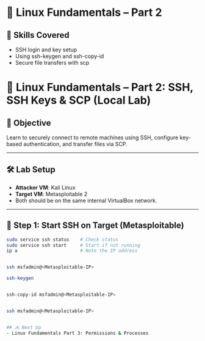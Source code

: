 # 🔐 Linux Fundamentals – Part 2

## 🔧 Skills Covered
- SSH login and key setup
- Using ssh-keygen and ssh-copy-id
- Secure file transfers with scp


# 🧱 Linux Fundamentals – Part 2: SSH, SSH Keys & SCP (Local Lab)

## 🎯 Objective
Learn to securely connect to remote machines using SSH, configure key-based authentication, and transfer files via SCP.

---

## 🛠️ Lab Setup
- **Attacker VM**: Kali Linux  
- **Target VM**: Metasploitable 2  
- Both should be on the same internal VirtualBox network.

---

## 🔹 Step 1: Start SSH on Target (Metasploitable)

```bash
sudo service ssh status    # Check status
sudo service ssh start     # Start if not running
ip a                       # Note the IP address


ssh msfadmin@<Metasploitable-IP>

ssh-keygen


ssh-copy-id msfadmin@<Metasploitable-IP>


ssh msfadmin@<Metasploitable-IP>


## 🔜 Next Up
- Linux Fundamentals Part 3: Permissions & Processes
